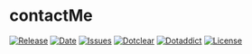 # contactMe

[![Release](https://img.shields.io/github/v/release/franck-paul/contactMe)](https://github.com/franck-paul/contactMe/releases)
[![Date](https://img.shields.io/github/release-date/franck-paul/contactMe)](https://github.com/franck-paul/contactMe/releases)
[![Issues](https://img.shields.io/github/issues/franck-paul/contactMe)](https://github.com/franck-paul/contactMe/issues)
[![Dotclear](https://img.shields.io/badge/dotclear-v2.24-blue.svg)](https://fr.dotclear.org/download)
[![Dotaddict](https://img.shields.io/badge/dotaddict-official-green.svg)](https://plugins.dotaddict.org/dc2/details/contactMe)
[![License](https://img.shields.io/github/license/franck-paul/contactMe)](https://github.com/franck-paul/contactMe/blob/master/LICENSE)

